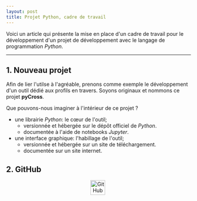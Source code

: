 ```yaml
---
layout: post
title: Projet Python, cadre de travail
---
```


Voici un article qui présente la mise en place d'un cadre de travail pour le développement d'un projet de développement avec le langage de programmation *Python*.

---

## 1. Nouveau projet

Afin de lier l'utilse à l'agréable, prenons comme exemple le développement d'un outil dédié aux profils en travers. Soyons originaux et nommons ce projet **pyCross**.  

Que pouvons-nous imaginer à l'intérieur de ce projet ?  
- une librairie *Python*: le cœur de l'outil;
    - versionnée et hébergée sur le dépôt officiel de *Python*.
    - documentée à l'aide de notebooks *Jupyter*.
- une interface graphique: l'habillage de l'outil;
    - versionnée et hébergée sur un site de téléchargement.
    - documentée sur un site internet.

## 2. GitHub

<div id="header" align="center">
  <img src="{{site.baseurl}}/assets/icons/github.png" title="GitHub" alt="GitHub" width="40" height="40"/>&nbsp;
</div>

